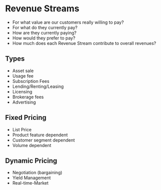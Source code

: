 # Revenue Streams

- For what value are our customers really willing to pay?
- For what do they currently pay?
- How are they currently paying?
- How would they prefer to pay?
- How much does each Revenue Stream contribute to overall revenues?


## Types

- Asset sale
- Usage fee
- Subscription Fees
- Lending/Renting/Leasing
- Licensing
- Brokerage fees
- Advertising


## Fixed Pricing

- List Price
- Product feature dependent
- Customer segment dependent
- Volume dependent


## Dynamic Pricing

- Negotiation (bargaining)
- Yield Management
- Real-time-Market
